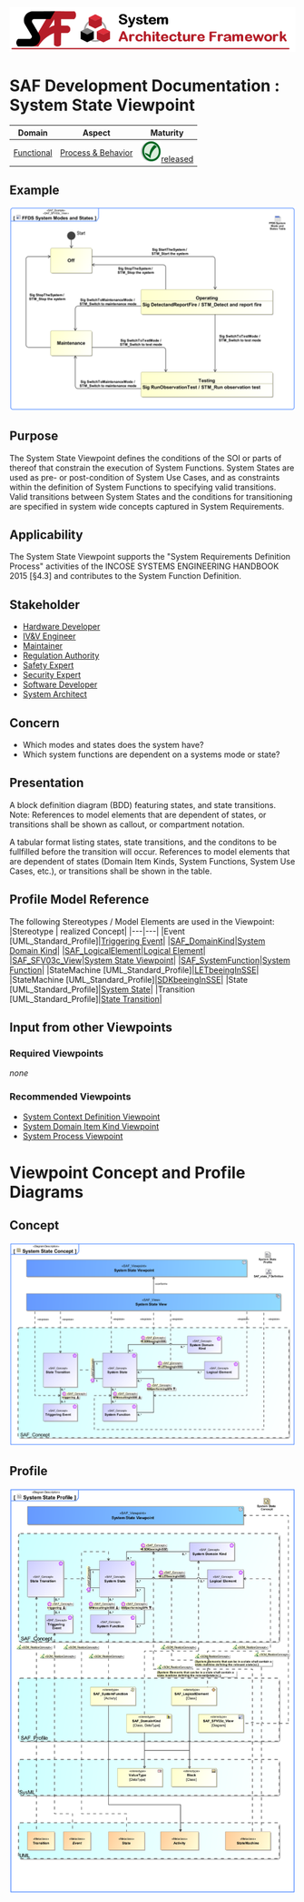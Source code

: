 ![System Architecture Framework](../../diagrams/Banner_SAF.png)
# SAF Development Documentation : System State Viewpoint
|**Domain**|**Aspect**|**Maturity**|
| --- | --- | --- |
|[Functional](../../domains.md#Domain-Functional)|[Process & Behavior](../../aspects.md#Aspect-Process-&-Behavior)|![Released](../../diagrams/Symbol_confirmed.png )[released](../../using-saf/maturity.md#released)|
## Example
![System-State-Viewpoint-example.svg](../../vp-examples/System-State-Viewpoint-example.svg)
## Purpose
The System State Viewpoint defines the conditions of the SOI or parts of thereof that constrain the execution of System Functions. System States are used as pre- or post-condition of System Use Cases, and as constraints within the definition of System Functions to specifying valid transitions. Valid transitions between System States and the conditions for transitioning are specified in system wide concepts captured in System Requirements.
## Applicability
The System State  Viewpoint supports the "System Requirements Definition Process" activities of the INCOSE SYSTEMS ENGINEERING HANDBOOK 2015 [§4.3] and contributes to the System Function Definition.
## Stakeholder
* [Hardware Developer](../../stakeholders.md#Hardware-Developer)
* [IV&V Engineer](../../stakeholders.md#IV&V-Engineer)
* [Maintainer](../../stakeholders.md#Maintainer)
* [Regulation Authority](../../stakeholders.md#Regulation-Authority)
* [Safety Expert](../../stakeholders.md#Safety-Expert)
* [Security Expert](../../stakeholders.md#Security-Expert)
* [Software Developer](../../stakeholders.md#Software-Developer)
* [System Architect](../../stakeholders.md#System-Architect)
## Concern
* Which modes and states does the system have?
* Which system functions are dependent on a systems mode or state?
## Presentation
A block definition diagram (BDD) featuring states, and state transitions. 
Note: References to model elements that are dependent of states, or transitions shall be shown as callout, or compartment notation.

A tabular format listing states, state transitions, and the conditons to be fullfilled before the transition will occur. References to model elements that are dependent of states (Domain Item Kinds, System Functions, System Use Cases, etc.), or transitions shall be shown in the table.

## Profile Model Reference
The following Stereotypes / Model Elements are used in the Viewpoint:
|Stereotype | realized Concept|
|---|---|
|Event [UML_Standard_Profile]|[Triggering Event](../concept/concepts.md#Triggering-Event)|
|[SAF_DomainKind](../../stereotypes.md#SAF_DomainKind)|[System Domain Kind](../concept/concepts.md#System-Domain-Kind)|
|[SAF_LogicalElement](../../stereotypes.md#SAF_LogicalElement)|[Logical Element](../concept/concepts.md#Logical-Element)|
|[SAF_SFV03c_View](../../stereotypes.md#SAF_SFV03c_View)|[System State Viewpoint](../concept/concepts.md#System-State-Viewpoint)|
|[SAF_SystemFunction](../../stereotypes.md#SAF_SystemFunction)|[System Function](../concept/concepts.md#System-Function)|
|StateMachine [UML_Standard_Profile]|[LETbeeingInSSE](../concept/concepts.md#LETbeeingInSSE)|
|StateMachine [UML_Standard_Profile]|[SDKbeeingInSSE](../concept/concepts.md#SDKbeeingInSSE)|
|State [UML_Standard_Profile]|[System State](../concept/concepts.md#System-State)|
|Transition [UML_Standard_Profile]|[State Transition](../concept/concepts.md#State-Transition)|
## Input from other Viewpoints
### Required Viewpoints
*none*
### Recommended Viewpoints
* [System Context Definition Viewpoint](System-Context-Definition-Viewpoint.md)
* [System Domain Item Kind Viewpoint](System-Domain-Item-Kind-Viewpoint.md)
* [System Process Viewpoint](System-Process-Viewpoint.md)
# Viewpoint Concept and Profile Diagrams
## Concept
![System State Concept](diagrams/System-State-Concept.svg)
## Profile
![System State Profile](diagrams/System-State-Profile.svg)
